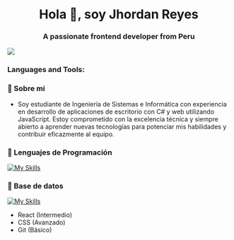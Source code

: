 <h1 align="center">Hola 👋, soy Jhordan Reyes</h1>
<h3 align="center">A passionate frontend developer from Peru</h3>

<a href="https://www.youtube.com/watch?v=dQw4w9WgXcQ"><img src="https://user-images.githubusercontent.com/73097560/115834477-dbab4500-a447-11eb-908a-139a6edaec5c.gif"></a>

<h3 align="left">Languages and Tools:</h3>

### 📝 Sobre mi
- Soy estudiante de Ingeniería de Sistemas e Informática con experiencia en desarrollo de aplicaciones de escritorio con C# y web utilizando JavaScript. Estoy comprometido con la excelencia técnica y siempre abierto a aprender nuevas tecnologías para potenciar mis habilidades y contribuir eficazmente al equipo. 

### 📝 Lenguajes de Programación

[![My Skills](https://skillicons.dev/icons?i=cs,js,ts,java,php&theme=light)](https://skillicons.dev)

### 📝 Base de datos

[![My Skills](https://skillicons.dev/icons?i=mysql&theme=light)](https://skillicons.dev)

- React (Intermedio)
- CSS  (Avanzado)
- Git (Básico)
